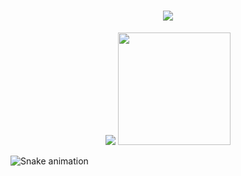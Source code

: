 <h1 align="center">
  <a href="#">
    <img src="https://readme-typing-svg.herokuapp.com/?lines=Hello+World!;I'm+Pedro;&center=true&size=28">
  </a>
</h1>

<p align="center">
  <img src="https://github-readme-stats.vercel.app/api?username=Pedrinvits&show_icons=true&hide_border=true&count_private=true&bg_color=00000000&title_color=58a6fe&text_color=878787&icon_color=58a6fe" />
  <img height="180em" src="https://github-readme-stats.vercel.app/api/top-langs/?username=Pedrinvits&layout=compact&langs_count=7&hide_border=true&bg_color=00000000&title_color=58a6fe"/>
</p>

![Snake animation](https://github.com/Pedrinvits/DevBatista1/blob/output/github-contribution-grid-snake.svg)
